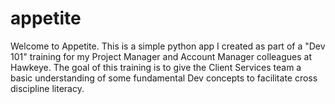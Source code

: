 # appetite

Welcome to Appetite. This is a simple python app I created as part of a "Dev 101" training for my Project Manager and Account Manager colleagues at Hawkeye. The goal of this training is to give the Client Services team a basic understanding of some fundamental Dev concepts to facilitate cross discipline literacy. 

